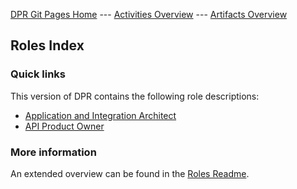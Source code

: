 [DPR Git Pages Home](https://socadk.github.io/design-practice-repository) ---
[Activities Overview](https://socadk.github.io/design-practice-repository/activities/readme-gp) ---
[Artifacts Overview](https://socadk.github.io/design-practice-repository/artifact-templates/readme-gp)

## Roles Index

### Quick links

This version of DPR contains the following role descriptions:

* [Application and Integration Architect](DPR-ApplicationArchitectRole.md)
* [API Product Owner](SDPR-APIProductOwner.md)

### More information

An extended overview can be found in the [Roles Readme](readme.md).